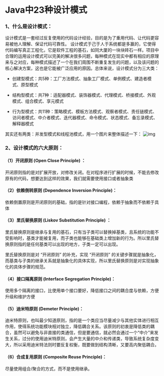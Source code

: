 # Java中23种设计模式
### 1、什么是设计模式：

设计模式是一套经过反复使用的代码设计经验，目的是为了重用代码、让代码更容易被他人理解、保证代码可靠性。 设计模式于己于人于系统都是多赢的，它使得代码编写真正工程化，它是软件工程的基石，如同大厦的一块块砖石一样。项目中合理的运用设计模式可以完美的解决很多问题，每种模式在现实中都有相应的原理来与之对应，每种模式描述了一个在我们周围不断重复发生的问题，以及该问题的核心解决方案，这也是它能被广泛应用的原因。总体来说，设计模式分为三大类：

+ 创建型模式：共5种：工厂方法模式、抽象工厂模式、单例模式、建造者模式、原型模式

+ 结构型模式：共7种：适配器模式、装饰器模式、代理模式、桥接模式、外观模式、组合模式、享元模式

+ 行为型模式：共11种：策略模式、模板方法模式、观察者模式、责任链模式、访问者模式、中介者模式、迭代器模式、命令模式、状态模式、备忘录模式、解释器模式

其实还有两类：并发型模式和线程池模式，用一个图片来整体描述一下：
![img](https://pic2.zhimg.com/80/v2-a938db1486f0ba97dee60c1f2645f725_720w.webp)


### 2、设计模式的六大原则：

#### （1）开闭原则 (Open Close Principle) ：

开闭原则指的是对扩展开放，对修改关闭。在对程序进行扩展的时候，不能去修改原有的代码，想要达到这样的效果，我们就需要使用接口或者抽象类

#### （2）依赖倒转原则 (Dependence Inversion Principle)：

依赖倒置原则是开闭原则的基础，指的是针对接口编程，依赖于抽象而不依赖于具体

#### （3）里氏替换原则 (Liskov Substitution Principle) ：

里氏替换原则是继承与复用的基石，只有当子类可以替换掉基类，且系统的功能不受影响时，基类才能被复用，而子类也能够在基础类上增加新的行为。所以里氏替换原则指的是任何基类可以出现的地方，子类一定可以出现。

里氏替换原则是对 “开闭原则” 的补充，实现 “开闭原则” 的关键步骤就是抽象化，而基类与子类的继承关系就是抽象化的具体实现，所以里氏替换原则是对实现抽象化的具体步骤的规范。

#### （4）接口隔离原则 (Interface Segregation Principle)：

使用多个隔离的接口，比使用单个接口要好，降低接口之间的耦合度与依赖，方便升级和维护方便

#### （5）迪米特原则 (Demeter Principle)：

迪米特原则，也叫最少知道原则，指的是一个类应当尽量减少与其他实体进行相互作用，使得系统功能模块相对独立，降低耦合关系。该原则的初衷是降低类的耦合，虽然可以避免与非直接的类通信，但是要通信，就必然会通过一个“中介”来发生关系，过分的使用迪米特原则，会产生大量的中介和传递类，导致系统复杂度变大，所以采用迪米特法则时要反复权衡，既要做到结构清晰，又要高内聚低耦合。

#### （6）合成复用原则 (Composite Reuse Principle)：

尽量使用组合/聚合的方式，而不是使用继承。